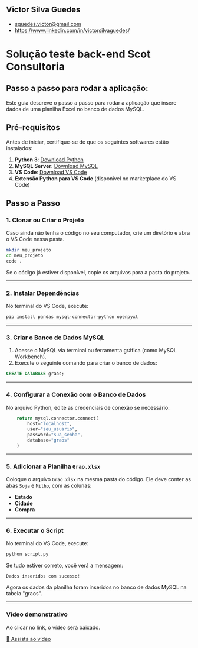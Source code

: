 ## Victor Silva Guedes

- sguedes.victor@gmail.com
- https://www.linkedin.com/in/victorsilvaguedes/

# Solução teste back-end Scot Consultoria

## Passo a passo para rodar a aplicação:

Este guia descreve o passo a passo para rodar a aplicação que insere dados de uma planilha Excel no banco de dados MySQL.

## Pré-requisitos

Antes de iniciar, certifique-se de que os seguintes softwares estão instalados:

1. **Python 3**: [Download Python](https://www.python.org/downloads/)
2. **MySQL Server**: [Download MySQL](https://dev.mysql.com/downloads/mysql/)
3. **VS Code**: [Download VS Code](https://code.visualstudio.com/)
4. **Extensão Python para VS Code** (disponível no marketplace do VS Code)

## Passo a Passo

### 1. Clonar ou Criar o Projeto

Caso ainda não tenha o código no seu computador, crie um diretório e abra o VS Code nessa pasta.

```sh
mkdir meu_projeto
cd meu_projeto
code .
```

Se o código já estiver disponível, copie os arquivos para a pasta do projeto.

---
### 2. Instalar Dependências

No terminal do VS Code, execute:

```sh
pip install pandas mysql-connector-python openpyxl
```

---
### 3. Criar o Banco de Dados MySQL

1. Acesse o MySQL via terminal ou ferramenta gráfica (como MySQL Workbench).
2. Execute o seguinte comando para criar o banco de dados:

```sql
CREATE DATABASE graos;
```

---
### 4. Configurar a Conexão com o Banco de Dados

No arquivo Python, edite as credenciais de conexão se necessário:

```python
    return mysql.connector.connect(
        host="localhost",
        user="seu_usuario",
        password="sua_senha",
        database="graos"
    )
```

---
### 5. Adicionar a Planilha `Grao.xlsx`

Coloque o arquivo `Grao.xlsx` na mesma pasta do código. Ele deve conter as abas `Soja` e `Milho`, com as colunas:

- **Estado**
- **Cidade**
- **Compra**

---
### 6. Executar o Script

No terminal do VS Code, execute:

```sh
python script.py
```

Se tudo estiver correto, você verá a mensagem:

```
Dados inseridos com sucesso!
```

Agora os dados da planilha foram inseridos no banco de dados MySQL na tabela "graos".

---
### Vídeo demonstrativo
Ao clicar no link, o vídeo será baixado.

[🎥 Assista ao vídeo](https://github.com/victorSilvaGuedes/teste-scot-back-end/raw/main/demo-teste-backend-scot.mp4)
